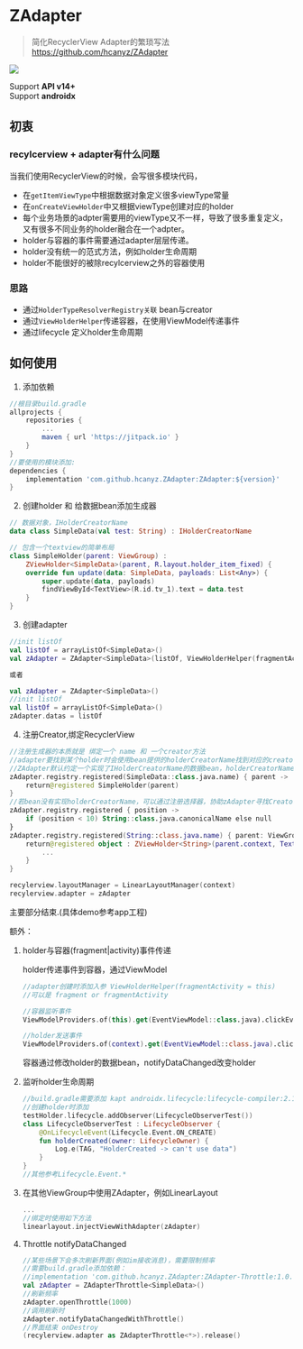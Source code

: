 ZAdapter
===

> 简化RecyclerView Adapter的繁琐写法  
> https://github.com/hcanyz/ZAdapter

[![](https://jitpack.io/v/hcanyz/ZAdapter.svg)](https://jitpack.io/#hcanyz/ZAdapter)

Support **API v14+**  
Support **androidx** 

## 初衷

### recylcerview + adapter有什么问题

当我们使用RecyclerView的时候，会写很多模块代码，  

- 在```getItemViewType```中根据数据对象定义很多viewType常量   
- 在```onCreateViewHolder```中又根据viewType创建对应的holder   
- 每个业务场景的adpter需要用的viewType又不一样，导致了很多重复定义，又有很多不同业务的holder融合在一个adpter。
- holder与容器的事件需要通过adapter层层传递。
- holder没有统一的范式方法，例如holder生命周期
- holder不能很好的被除recylcerview之外的容器使用

### 思路

- 通过```HolderTypeResolverRegistry关联``` bean与creator
- 通过```ViewHolderHelper```传递容器，在使用ViewModel传递事件
- 通过lifecycle 定义holder生命周期

## 如何使用

1. 添加依赖
```groovy
//根目录build.gradle
allprojects {
    repositories {
        ...
        maven { url 'https://jitpack.io' }
    }
}
//要使用的模块添加:
dependencies {
    implementation 'com.github.hcanyz.ZAdapter:ZAdapter:${version}'
}
```

2. 创建holder 和 给数据bean添加生成器
```kotlin
// 数据对象，IHolderCreatorName
data class SimpleData(val test: String) : IHolderCreatorName

// 包含一个textview的简单布局
class SimpleHolder(parent: ViewGroup) :
    ZViewHolder<SimpleData>(parent, R.layout.holder_item_fixed) {
    override fun update(data: SimpleData, payloads: List<Any>) {
        super.update(data, payloads)
        findViewById<TextView>(R.id.tv_1).text = data.test
    }
}
```

3. 创建adapter
```kotlin
//init listOf
val listOf = arrayListOf<SimpleData>()
val zAdapter = ZAdapter<SimpleData>(listOf, ViewHolderHelper(fragmentActivity = this))

或者

val zAdapter = ZAdapter<SimpleData>()
//init listOf
val listOf = arrayListOf<SimpleData>()
zAdapter.datas = listOf
```

4. 注册Creator,绑定RecyclerView
```kotlin
//注册生成器的本质就是 绑定一个 name 和 一个creator方法
//adapter要找到某个holder时会使用bean提供的holderCreatorName找到对应的creator方法，生成holdre
//ZAdapter默认约定一个实现了IHolderCreatorName的数据bean，holderCreatorName返回当前类的全类名
zAdapter.registry.registered(SimpleData::class.java.name) { parent ->
    return@registered SimpleHolder(parent)
}
//若bean没有实现holderCreatorName，可以通过注册选择器，协助zAdapter寻找CreatorName
zAdapter.registry.registered { position -> 
    if (position < 10) String::class.java.canonicalName else null 
}
zAdapter.registry.registered(String::class.java.name) { parent: ViewGroup ->
    return@registered object : ZViewHolder<String>(parent.context, TextView(parent.context)) {
        ...
    }
}

recylerview.layoutManager = LinearLayoutManager(context)
recylerview.adapter = zAdapter
```
主要部分结束.(具体demo参考app工程)

额外：   
1. holder与容器(fragment|activity)事件传递

    holder传递事件到容器，通过ViewModel
    ```kotlin
    //adapter创建时添加入参 ViewHolderHelper(fragmentActivity = this)
    //可以是 fragment or fragmentActivity
    
    //容器监听事件
    ViewModelProviders.of(this).get(EventViewModel::class.java).clickEvent.observe(...)
    
    //holder发送事件
    ViewModelProviders.of(context).get(EventViewModel::class.java).clickEvent.postValue(...)
    ```
    容器通过修改holder的数据bean，notifyDataChanged改变holder

2. 监听holder生命周期
    ```kotlin
    //build.gradle需要添加 kapt androidx.lifecycle:lifecycle-compiler:2.1.0
    //创建holder时添加
    testHolder.lifecycle.addObserver(LifecycleObserverTest())
    class LifecycleObserverTest : LifecycleObserver {
        @OnLifecycleEvent(Lifecycle.Event.ON_CREATE)
        fun holderCreated(owner: LifecycleOwner) {
            Log.e(TAG, "HolderCreated -> can't use data")
        }
    }
    //其他参考Lifecycle.Event.*
    ```

3. 在其他ViewGroup中使用ZAdapter，例如LinearLayout
    ```kotlin
    ...
    //绑定时使用如下方法
    linearlayout.injectViewWithAdapter(zAdapter)
    ```

4. Throttle notifyDataChanged
    ```kotlin
    //某些场景下会多次刷新界面(例如im接收消息)，需要限制频率
    //需要build.gradle添加依赖： 
    //implementation 'com.github.hcanyz.ZAdapter:ZAdapter-Throttle:1.0.0'
    val zAdapter = ZAdapterThrottle<SimpleData>()
    //刷新频率
    zAdapter.openThrottle(1000)
    //调用刷新时
    zAdapter.notifyDataChangedWithThrottle()
    //界面结束 onDestroy
    (recylerview.adapter as ZAdapterThrottle<*>).release()
    ```